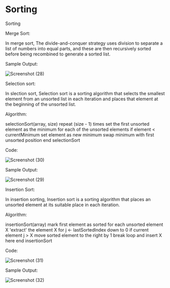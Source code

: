 # Sorting
Sorting

Merge Sort:

In merge sort, The divide-and-conquer strategy uses division to separate a list of numbers into equal parts, and these are then recursively sorted before being recombined to generate a sorted list.

Sample Output:

![Screenshot (28)](https://user-images.githubusercontent.com/129615692/229309452-1679f23d-3be1-44fa-8da5-da27729bf8f7.png)

Selection sort:

In slection sort, Selection sort is a sorting algorithm that selects the smallest element from an unsorted list in each iteration and places that element at the beginning of the unsorted list.

Algorithm:

selectionSort(array, size)
  repeat (size - 1) times
  set the first unsorted element as the minimum
  for each of the unsorted elements
    if element < currentMinimum
      set element as new minimum
  swap minimum with first unsorted position
end selectionSort

Code:

![Screenshot (30)](https://user-images.githubusercontent.com/129615692/229309794-f030ecc4-5079-48b4-9b84-062b46d57466.png)

Sample Output:

![Screenshot (29)](https://user-images.githubusercontent.com/129615692/229309820-dc53eda8-c616-4cfb-8ad3-d1eb06b41909.png)

Insertion Sort:

In insertion sorting, Insertion sort is a sorting algorithm that places an unsorted element at its suitable place in each iteration.

Algorithm:

insertionSort(array)
  mark first element as sorted
  for each unsorted element X
    'extract' the element X
    for j <- lastSortedIndex down to 0
      if current element j > X
        move sorted element to the right by 1
    break loop and insert X here
end insertionSort

Code:

![Screenshot (31)](https://user-images.githubusercontent.com/129615692/229310052-6756294f-31b8-40e4-8598-50a23e53456c.png)

Sample Output:

![Screenshot (32)](https://user-images.githubusercontent.com/129615692/229310069-ebb84b75-b2df-4e90-8b37-d8c3e2452562.png)





